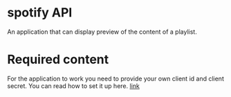 # spotify API
 An application that can display preview of the content of a playlist.

# Required content
For the application to work you need to provide your own client id and client secret. You can read how to set it up here.
[link]( https://developer.spotify.com/documentation/web-api/tutorials/getting-started)
